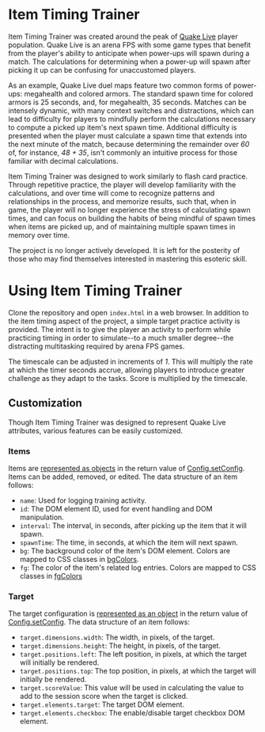 # Item Timing Trainer

Item Timing Trainer was created around the peak of [Quake Live](https://store.steampowered.com/app/282440/Quake_Live/)
player population. Quake Live is an arena FPS with some game types that benefit from the player's ability to anticipate
when power-ups will spawn during a match. The calculations for determining when a power-up will spawn after picking it
up can be confusing for unaccustomed players.

As an example, Quake Live duel maps feature two common forms of power-ups: megahealth and colored armors. The standard
spawn time for colored armors is 25 seconds, and, for megahealth, 35 seconds. Matches can be intensely dynamic, with
many context switches and distractions, which can lead to difficulty for players to mindfully perform the calculations
necessary to compute a picked up item's next spawn time. Additional difficulty is presented when the player must
calculate a spawn time that extends into the next minute of the match, because determining the remainder over _60_ of,
for instance, _48 + 35_, isn't commonly an intuitive process for those familiar with decimal calculations.

Item Timing Trainer was designed to work similarly to flash card practice. Through repetitive practice, the player will
develop familiarity with the calculations, and over time will come to recognize patterns and relationships in the
process, and memorize results, such that, when in game, the player will no longer experience the stress of calculating
spawn times, and can focus on building the habits of being mindful of spawn times when items are picked up, and of
maintaining multiple spawn times in memory over time.

The project is no longer actively developed. It is left for the posterity of those who may find themselves interested in
mastering this esoteric skill.

# Using Item Timing Trainer

Clone the repository and open `index.html` in a web browser. In addition to the item timing aspect of the project, a
simple target practice activity is provided. The intent is to give the player an activity to perform while practicing
timing in order to simulate--to a much smaller degree--the distracting multitasking required by arena FPS games.

The timescale can be adjusted in increments of _1_. This will multiply the rate at which the timer seconds accrue,
allowing players to introduce greater challenge as they adapt to the tasks. Score is multiplied by the timescale.

## Customization

Though Item Timing Trainer was designed to represent Quake Live attributes, various features can be easily customized.

### Items

Items are [represented as objects](index.html#L249-L277) in
the return value of [Config.setConfig](index.html#L200).
Items can be added, removed, or edited. The data structure of an item follows:

* `name`: Used for logging training activity.
* `id`: The DOM element ID, used for event handling and DOM manipulation.
* `interval`: The interval, in seconds, after picking up the item that it will spawn.
* `spawnTime`: The time, in seconds, at which the item will next spawn.
* `bg`: The background color of the item's DOM element. Colors are mapped to CSS classes in
  [bgColors](index.html#L186-L193).
* `fg`: The color of the item's related log entries. Colors are mapped to CSS classes in
  [fgColors](index.html#L177-L184)

### Target

The target configuration is
[represented as an object](index.html#L208-L222) in the
return value of [Config.setConfig](index.html#L200). The
data structure of an item follows:

* `target.dimensions.width`: The width, in pixels, of the target.
* `target.dimensions.height`: The height, in pixels, of the target.
* `target.positions.left`: The left position, in pixels, at which the target will initially be rendered.
* `target.positions.top`: The top position, in pixels, at which the target will initially be rendered.
* `target.scoreValue`: This value will be used in calculating the value to add to the session score when the target is
  clicked.
* `target.elements.target`: The target DOM element.
* `target.elements.checkbox`: The enable/disable target checkbox DOM element.
